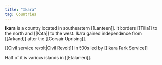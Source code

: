 ```yaml
---
title: "Ikara"
tag: Countries
---
```


**Ikara** is a country located in southeastern [[Lanteen]]. It borders [[Tilia]] to the north and [[Kota]] to the west. Ikara gained independence from [[Arkand]] after the [[Corsair Uprising]].

[[Civil service revolt|Civil Revolt]] in 500s led by [[Ikara Park Service]]

Half of it is various islands in [[Etalameri]].
